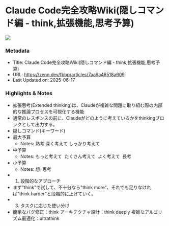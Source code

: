 # Claude Code完全攻略Wiki(隠しコマンド編 - think,拡張機能,思考予算)

![](https://res.cloudinary.com/zenn/image/upload/s--xqL8v3Vx--/c_fit%2Cg_north_west%2Cl_text:notosansjp-medium.otf_55:Claude%2520Code%25E5%25AE%258C%25E5%2585%25A8%25E6%2594%25BB%25E7%2595%25A5Wiki%2528%25E9%259A%25A0%25E3%2581%2597%25E3%2582%25B3%25E3%2583%259E%25E3%2583%25B3%25E3%2583%2589%25E7%25B7%25A8%2520-%2520think%252C%25E6%258B%25A1%25E5%25BC%25B5%25E6%25A9%259F%25E8%2583%25BD%252C%25E6%2580%259D%25E8%2580%2583%25E4%25BA%2588%25E7%25AE%2597%2529%2Cw_1010%2Cx_90%2Cy_100/g_south_west%2Cl_text:notosansjp-medium.otf_37:fbbp%2Cx_203%2Cy_121/g_south_west%2Ch_90%2Cl_fetch:aHR0cHM6Ly9saDMuZ29vZ2xldXNlcmNvbnRlbnQuY29tL2EvQUNnOG9jSWdDZkJfU2dPc1FxMkZwYnZmWWM5N3QyQ3R0UzBVMC1lWXNLOTR1Zk5ZZXc9czk2LWM=%2Cr_max%2Cw_90%2Cx_87%2Cy_95/v1627283836/default/og-base-w1200-v2.png)

### Metadata

- Title: Claude Code完全攻略Wiki(隠しコマンド編 - think,拡張機能,思考予算)
- URL: https://zenn.dev/fbbp/articles/7aa9a46518a609
- Last Updated on: 2025-06-17



### Highlights & Notes

- 拡張思考(Extended thinking)は、Claudeが複雑な問題に取り組む際の内部的な推論プロセスを可視化する機能
- 通常のレスポンスの前に、Claudeがどのように考えているかをthinkingブロックとして出力する。
- 隠しコマンド(キーワード)
- 最大予算
  - Notes: 熟考
深く考えて
しっかり考えて
- 中予算
  - Notes: もっと考えて
 たくさん考えて
 よく考えて
 長考
- 小予算
  - Notes: 想 
思考
- 1. 段階的なアプローチ
- まず"think"で試して、不十分なら"think more"、それでも足りなければ"think harder"と段階的に上げていく。
- 3. タスクに応じた使い分け
- 簡単なバグ修正：think
	アーキテクチャ設計：think deeply
	複雑なアルゴリズム最適化：ultrathink
